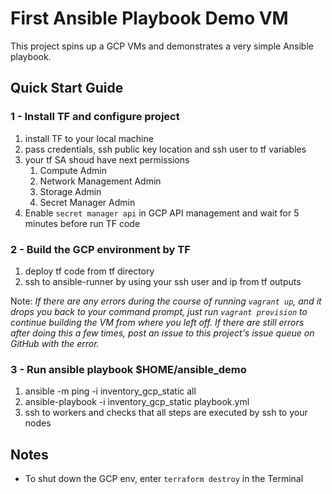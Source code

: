 # First Ansible Playbook Demo VM

This project spins up a GCP VMs and demonstrates a very simple Ansible playbook.

## Quick Start Guide

### 1 - Install TF and configure project

  1. install TF to your local machine
  2. pass credentials, ssh public key location and ssh user to tf variables
  3. your tf SA shoud have next permissions 
     1. Compute Admin
     2. Network Management Admin
     3. Storage Admin
     4. Secret Manager Admin
  4. Enable `secret manager api` in GCP API management and wait for 5 minutes before run TF code



### 2 - Build the GCP environment by TF

  1. deploy tf code from tf directory
  2. ssh to ansible-runner by using your ssh user and ip from tf outputs

Note: *If there are any errors during the course of running `vagrant up`, and it drops you back to your command prompt, just run `vagrant provision` to continue building the VM from where you left off. If there are still errors after doing this a few times, post an issue to this project's issue queue on GitHub with the error.*

### 3 - Run ansible playbook $HOME/ansible_demo
  1. ansible -m ping -i inventory_gcp_static all
  2. ansible-playbook -i inventory_gcp_static playbook.yml
  3. ssh to workers and checks that all steps are executed by ssh to your nodes

## Notes

  - To shut down the GCP env, enter `terraform destroy` in the Terminal 
  
